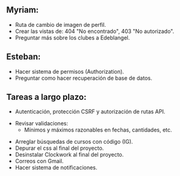 ## Myriam:

- Ruta de cambio de imagen de perfil.
- Crear las vistas de: 404 "No encontrado", 403 "No autorizado".
- Preguntar más sobre los clubes a Edeblangel.

## Esteban:

- Hacer sistema de permisos (Authorization).
- Preguntar como hacer recuperación de base de datos.

## Tareas a largo plazo:

- Autenticación, protección CSRF y autorización de rutas API.
* Revisar validaciones:
  - Mínimos y máximos razonables en fechas, cantidades, etc.
- Arreglar búsquedas de cursos con código (IG).
- Depurar el css al final del proyecto.
- Desinstalar Clockwork al final del proyecto.
- Correos con Gmail.
- Hacer sistema de notificaciones.
